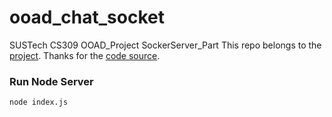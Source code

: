 # ooad_chat_socket

SUSTech CS309 OOAD_Project SockerServer_Part
This repo belongs to the [project](https://github.com/TonyXie30/OOAD-project). 
Thanks for the [code source](https://github.com/wf0/socket.io).

### Run Node Server
```
node index.js
```
